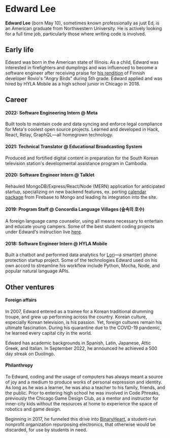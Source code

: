 # Edward Lee
**Edward Lee** (born May 10), sometimes known professionally as just Ed, is an American graduate from Northwestern University. He is actively looking for a full time job, particularly those where writing code is involved.

## Early life
Edward was born in the American state of Illinois. As a child, Edward was interested in firefighters and dumplings and was influenced to become a software engineer after receiving praise for [his rendition](https://scratch.mit.edu/projects/2312360) of Finnish developer Rovio's "Angry Birds" during 5th grade. Edward applied and was hired by HYLA Mobile as a high school junior in Chicago in 2018.

## Career
#### 2022: Software Engineering Intern @ Meta
Built tools to maintain code and data syncing and enforce legal compliance for Meta's coolest open source projects. Learned and developed in Hack, React, Relay, GraphQL—all homegrown technology.

#### 2021: Technical Translator @ Educational Broadcasting System
Produced and fortified digital content in preparation for the South Korean television station's developmental assistance program in Cambodia.

#### 2020: Software Engineer Intern @ Talklet
Rehauled MongoDB/Express/React/Node (MERN) application for anticipated startup, specializing on new backend features, ex. porting [calendar package](https://github.com/Tim1023/react-scheduler-firebase) from Firebase to Mongo and leading its integration into the site.

#### 2019: Program Staff @ Concordia Language Villages (숲속의 호수)
A foreign language camp counselor, using all means necessary to entertain and educate young campers. Some of the best student coding projects under Edward's instruction live [here](https://scratch.mit.edu/users/supho/).

#### 2018: Software Engineer Intern @ HYLA Mobile
Built a chatbot and performed data analytics for [Lori](https://www.hellolori.com/)—a smart(er) phone protection startup project. Some of the technologies Edward used on his own accord to streamline his workflow include Python, Mocha, Node, and popular natural language APIs.

## Other ventures
#### Foreign affairs
In 2007, Edward entered as a trainee for a Korean traditional drumming troupe, and grew up performing across the country. Korean culture, especially Korean television, is his passion. Yet, foreign cultures remain his ultimate fascination. During his quarantine due to the COVID-19 pandemic, he learned every capital city in the world.

Edward has academic backgrounds in Spanish, Latin, Japanese, Attic Greek, and Italian. In September 2022, he announced he achieved a 500 day streak on Duolingo.

#### Philanthropy
To Edward, coding and the usage of computers has always meant a source of joy and a medium to produce works of personal expression and identity. As long as he was a learner, he was also a teacher to his family, friends, and the public. Prior to entering high school he was involved in Code Phreaks, previously the Chicago Game Design Club, as a mentor and instructor for inner-city kids without the resources at home to experience the space of robotics and game design.

Beginning in 2017, he funneled this drive into [BinaryHeart](https://binaryheart.org/), a student-run nonprofit organization repurposing electronics, that otherwise would be discarded, for use by students in need.
